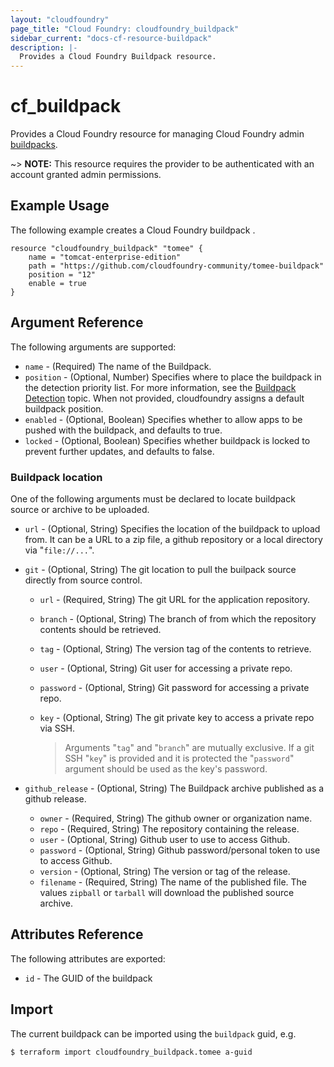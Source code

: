 ```yaml
---
layout: "cloudfoundry"
page_title: "Cloud Foundry: cloudfoundry_buildpack"
sidebar_current: "docs-cf-resource-buildpack"
description: |-
  Provides a Cloud Foundry Buildpack resource.
---
```


# cf\_buildpack

Provides a Cloud Foundry resource for managing Cloud Foundry admin [buildpacks](https://docs.cloudfoundry.org/adminguide/buildpacks.html).

~> **NOTE:** This resource requires the provider to be authenticated with an account granted admin permissions.

## Example Usage

The following example creates a Cloud Foundry buildpack .

```
resource "cloudfoundry_buildpack" "tomee" {
    name = "tomcat-enterprise-edition"
    path = "https://github.com/cloudfoundry-community/tomee-buildpack"
    position = "12"
    enable = true
}
```

## Argument Reference

The following arguments are supported:

* `name` - (Required) The name of the Buildpack.
* `position` - (Optional, Number) Specifies where to place the buildpack in the detection priority list. For more information, see the [Buildpack Detection](https://docs.cloudfoundry.org/buildpacks/detection.html) topic. When not provided, cloudfoundry assigns a default buildpack position.
* `enabled` - (Optional, Boolean) Specifies whether to allow apps to be pushed with the buildpack, and defaults to true.
* `locked` - (Optional, Boolean) Specifies whether buildpack is locked to prevent further updates, and defaults to false.

### Buildpack location

One of the following arguments must be declared to locate buildpack source or archive to be uploaded.

* `url` - (Optional, String) Specifies the location of the buildpack to upload from. It can be a URL to a zip file, a github repository or a local directory via "`file://...`".

* `git` - (Optional, String) The git location to pull the builpack source directly from source control.

  - `url` - (Required, String) The git URL for the application repository.
  - `branch` - (Optional, String) The branch of from which the repository contents should be retrieved.
  - `tag` - (Optional, String) The version tag of the contents to retrieve.
  - `user` - (Optional, String) Git user for accessing a private repo.
  - `password` - (Optional, String) Git password for accessing a private repo.
  - `key` - (Optional, String) The git private key to access a private repo via SSH.

      > Arguments "`tag`" and "`branch`" are mutually exclusive. If a git SSH "`key`" is provided and it is protected the "`password`" argument should be used as the key's password.

* `github_release` - (Optional, String) The Buildpack archive published as a github release.
  - `owner` - (Required, String) The github owner or organization name.
  - `repo` - (Required, String) The repository containing the release.
  - `user` - (Optional, String) Github user to use to access Github.
  - `password` - (Optional, String) Github password/personal token to use to access Github.
  - `version` - (Optional, String) The version or tag of the release.
  - `filename` - (Required, String) The name of the published file. The values `zipball` or `tarball` will download the published  source archive.

## Attributes Reference

The following attributes are exported:

* `id` - The GUID of the buildpack

## Import

The current buildpack can be imported using the `buildpack` guid, e.g.

```
$ terraform import cloudfoundry_buildpack.tomee a-guid
```
